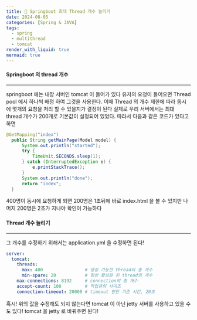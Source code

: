 ```yaml
---
title: 🚕 Springboot 최대 Thread 개수 늘리기
date: 2024-08-05
categories: [Spring & JAVA]
tags:
  - spring
  - multithread
  - tomcat
render_with_liquid: true
mermaid: true
---
```

#### Springboot 의 thread 개수
---
springboot 에는 내장 서버인 tomcat 이 들어가 있다
유저의 요청이 들어오면 Thread pool 에서 하나씩 배정 하여 그것을 사용한다. 이때 Thread 의 개수 제한에 따라 동시에 몇개의 요청을 처리 할 수 있을지가 결정이 된다 실제로 우리 서버에서는 최대 thread 개수가 200개로 기본값이 설정되어 있었다. 따라서 다음과 같은 코드가 있다고 하면

```java
@GetMapping("index")
  public String getMainPage(Model model) {
      System.out.println("started");
      try {
          TimeUnit.SECONDS.sleep(1);
      } catch (InterruptedException e) {
          e.printStackTrace();
      }
      System.out.println("done");
      return "index";
  }
```

400명이 동시에 요청하게 되면 200명은 1초뒤에 바로 index.html 을 볼 수 있지만 나머지 200명은 2초가 지나야 확인이 가능하다

#### Thread 개수 늘리기
---
그 개수를 수정하기 위해서는 application.yml 을 수정하면 된다!

```yml
server:
  tomcat:
    threads:
      max: 400                # 생성 가능한 thread의 총 개수
      min-spare: 20           # 항상 활성화 된 thread의 개수
    max-connections: 8192     # connection의 총 개수
    accept-count: 100         # 작업큐의 사이즈
    connection-timeout: 20000 # timeout 판단 기준 시간, 20초
```

혹시! 위의 값을 수정해도 되지 않는다면 tomcat 이 아닌 jetty 서버를 사용하고 있을 수도 있다! tomcat 을 jetty 로 바꿔주면 된다!